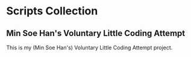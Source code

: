 # Scripts Collection
## Min Soe Han's Voluntary Little Coding Attempt
This is my (Min Soe Han's) Voluntary Little Coding Attempt project.
